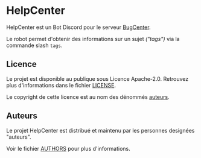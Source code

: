 # HelpCenter

HelpCenter est un Bot Discord pour le serveur [BugCenter](https://discord.gg/tZceuTe).

Le robot permet d'obtenir des informations sur un sujet _("tags")_ via la commande slash `tags`.

## Licence

Le projet est disponible au publique sous Licence Apache-2.0.
Retrouvez plus d'informations dans le fichier [LICENSE](LICENSE).

Le copyright de cette licence est au nom des dénommés [auteurs](#auteurs).

## Auteurs

Le projet HelpCenter est distribué et maintenu par les personnes designées "auteurs".

Voir le fichier [AUTHORS](AUTHORS) pour plus d'informations.
